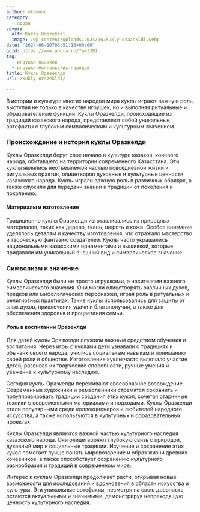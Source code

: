```yaml
---
author: olomouc
category:
  - адора
cover:
  alt: Kukly Orazekldi
  image: /wp-content/uploads/2024/06/kukly-orazekldi.webp
date: "2024-06-10T06:51:16+00:00"
guid: https://www.adora.ru/?p=3391
tag:
  - игрушки-казахов
  - игрушки-монгольских-народов
title: Куклы Оразеклди
url: /kukly-orazekldi/

---
```

В истории и культуре многих народов мира куклы играют важную роль, выступая не только в качестве игрушек, но и выполняя ритуальные и образовательные функции. Куклы Оразкелди, происходящие из традиций казахского народа, представляют собой уникальные артефакты с глубоким символическим и культурным значением.

### Происхождение и история куклы Оразкелди

Куклы Оразкелди берут свое начало в культуре казахов, кочевого народа, обитавшего на территории современного Казахстана. Эти куклы являлись неотъемлемой частью повседневной жизни и ритуальных практик, олицетворяя духовные и культурные ценности казахского народа. Куклы играли важную роль в различных обрядах, а также служили для передачи знаний и традиций от поколения к поколению.

#### Материалы и изготовление

Традиционно куклы Оразкелди изготавливались из природных материалов, таких как дерево, ткань, шерсть и кожа. Особое внимание уделялось деталям и качеству изготовления, что отражало мастерство и творческую фантазию создателей. Куклы часто украшались национальными казахскими орнаментами и вышивкой, которые придавали им уникальный внешний вид и символическое значение.

### Символизм и значение

Куклы Оразкелди были не просто игрушками, а носителями важного символического значения. Они могли олицетворять различных духов, предков или мифологических персонажей, играя роль в ритуальных и религиозных практиках. Такие куклы использовались для защиты от злых духов, привлечения удачи и благополучия, а также для обеспечения здоровья и процветания семьи.

#### Роль в воспитании Оразеклди

Для детей куклы Оразкелди служили важным средством обучения и воспитания. Через игры с куклами дети узнавали о традициях и обычаях своего народа, учились социальным навыкам и пониманию своей роли в обществе. Изготовление куклы часто включало участие детей, развивая их творческие способности, ручные умения и уважение к культурному наследию.

Сегодня куклы Оразкелди переживают своеобразное возрождение. Современные художники и ремесленники стремятся сохранить и популяризировать традиции создания этих кукол, сочетая старинные техники с современными материалами и подходами. Куклы Оразкелди стали популярными среди коллекционеров и любителей народного искусства, а также используются в культурных и образовательных проектах.

Куклы Оразкелди являются важной частью культурного наследия казахского народа. Они олицетворяют глубокую связь с природой, духовный мир и социальные традиции. Изучение и сохранение этих кукол помогает лучше понять мировоззрение и образ жизни древних кочевников, а также способствует сохранению культурного разнообразия и традиций в современном мире.

Интерес к куклам Оразкелди продолжает расти, открывая новые возможности для исследований и вдохновения в области искусства и культуры. Эти уникальные артефакты, несмотря на свою древность, остаются актуальными и значимыми, демонстрируя непреходящую ценность культурного наследия.
